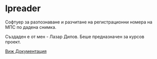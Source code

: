 # lpreader
Софтуер за разпознаване и разчитане на регистрационни номера на МПС по дадена снимка.

Създаден е от мен - Лазар Дилов. Беше предназначен за курсов проект.

[Виж Документация](https://github.com/ldilov/lpreader/blob/master/doc/AI_PlateRecogniser_Documentation.pdf)
